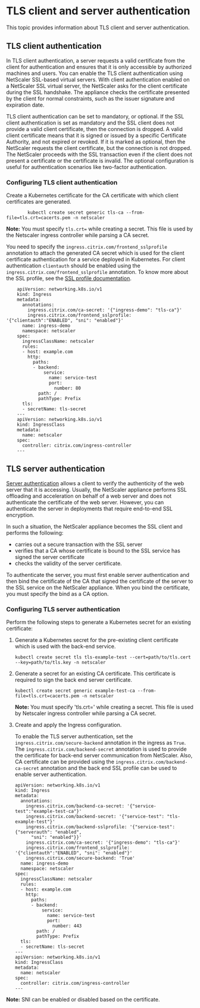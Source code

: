 # TLS client and server authentication

This topic provides information about TLS client and server authentication.

## TLS client authentication

In TLS client authentication, a server requests a valid certificate from the client for authentication and ensures that it is only accessible by authorized machines and users.
You can enable the TLS client authentication using NetScaler SSL-based virtual servers. With client authentication enabled on a NetScaler SSL virtual server, the NetScaler asks for the client certificate during the SSL handshake. The appliance checks the certificate presented by the client for normal constraints, such as the issuer signature and expiration date.

TLS client authentication can be set to mandatory, or optional. If the SSL client authentication is set as mandatory and the SSL client does not provide a valid client certificate, then the connection is dropped. A valid client certificate means that it is signed or issued by a specific Certificate Authority, and not expired or revoked. If it is marked as optional, then the NetScaler requests the client certificate, but the connection is not dropped. The NetScaler proceeds with the SSL transaction even if the client does not present a certificate or the certificate is invalid. The optional configuration is useful for authentication scenarios like two-factor authentication.

### Configuring TLS client authentication

Create a Kubernetes certificate for the CA certificate with which client certificates are generated.

            kubectl create secret generic tls-ca --from-file=tls.crt=cacerts.pem -n netscaler

**Note:** You must specify `tls.crt=` while creating a secret. This file is used by the Netscaler ingress controller while parsing a CA secret.

You need to specify the `ingress.citrix.com/frontend_sslprofile` annotation to attach the generated CA secret which is used for the client certificate authentication for a service deployed in Kubernetes. For client authentication `clientauth` should be enabled using the `ingress.citrix.com/frontend_sslprofile` annotation. To know more about the SSL profile, see the [SSL profile documentation](./SSL-profile.md).

        apiVersion: networking.k8s.io/v1
        kind: Ingress
        metadata:
          annotations:
            ingress.citrix.com/ca-secret: '{"ingress-demo": "tls-ca"}'
            ingress.citrix.com/frontend_sslprofile: '{"clientauth":"ENABLED", "sni": "enabled"}'
          name: ingress-demo
          namespace: netscaler
        spec:
          ingressClassName: netscaler
          rules:
          - host: example.com
            http:
              paths:
              - backend:
                  service:
                    name: service-test
                    port:
                      number: 80
                path: /
                pathType: Prefix
          tls:
          - secretName: tls-secret
        ---
        apiVersion: networking.k8s.io/v1
        kind: IngressClass
        metadata:
          name: netscaler
        spec:
          controller: citrix.com/ingress-controller
        ---
        

## TLS server authentication

[Server authentication](https://docs.citrix.com/en-us/citrix-adc/13/ssl/server-authentication.html) allows a client to verify the authenticity of the web server that it is accessing.
Usually, the NetScaler appliance performs SSL offloading and acceleration on behalf of a web server and does not authenticate the certificate of the web server. However, you can authenticate the server in deployments that require end-to-end SSL encryption.

In such a situation, the NetScaler appliance becomes the SSL client and performs the following:

-  carries out a secure transaction with the SSL server
-  verifies that a CA whose certificate is bound to the SSL service has signed the server certificate
-  checks the validity of the server certificate.

To authenticate the server, you must first enable server authentication and then bind the certificate of the CA that signed the certificate of the server to the SSL service on the NetScaler appliance. When you bind the certificate, you must specify the bind as a CA option.

### Configuring TLS server authentication

Perform the following steps to generate a Kubernetes secret for an existing certificate:

1.  Generate a Kubernetes secret for the pre-existing client certificate which is used with the back-end service.

        kubectl create secret tls tls-example-test --cert=path/to/tls.cert --key=path/to/tls.key -n netscaler

1.  Generate a secret for an existing CA certificate. This certificate is required to sign the back end server certificate.

        kubectl create secret generic example-test-ca --from-file=tls.crt=cacerts.pem -n netscaler

    **Note:** You must specify 'tls.crt=' while creating a secret. This file is used by Netscaler ingress controller while parsing a CA secret.

1.  Create and apply the Ingress configuration.

     To enable the TLS server authentication, set the `ingress.citrix.com/secure-backend` annotation in the ingress as `True`. The `ingress.citrix.com/backend-secret` annotation is used to provide the certificate for back-end server communication from NetScaler. Also, CA certificate can be provided using the `ingress.citrix.com/backend-ca-secret` annotation and the back end SSL profile can be used to enable server authentication.

        apiVersion: networking.k8s.io/v1
        kind: Ingress
        metadata:
          annotations:
            ingress.citrix.com/backend-ca-secret: '{"service-test":"example-test-ca"}'
            ingress.citrix.com/backend-secret: '{"service-test": "tls-example-test"}'
            ingress.citrix.com/backend-sslprofile: '{"service-test":{"serverauth": "enabled",
              "sni": "enabled"}}'
            ingress.citrix.com/ca-secret: '{"ingress-demo": "tls-ca"}'
            ingress.citrix.com/frontend_sslprofile: '{"clientauth":"ENABLED", "sni": "enabled"}'
            ingress.citrix.com/secure-backend: 'True'
          name: ingress-demo
          namespace: netscaler
        spec:
          ingressClassName: netscaler
          rules:
          - host: example.com
            http:
              paths:
              - backend:
                  service:
                    name: service-test
                    port:
                      number: 443
                path: /
                pathType: Prefix
          tls:
          - secretName: tls-secret
        ---
        apiVersion: networking.k8s.io/v1
        kind: IngressClass
        metadata:
          name: netscaler
        spec:
          controller: citrix.com/ingress-controller
        ---


**Note:** SNI can be enabled or disabled based on the certificate.